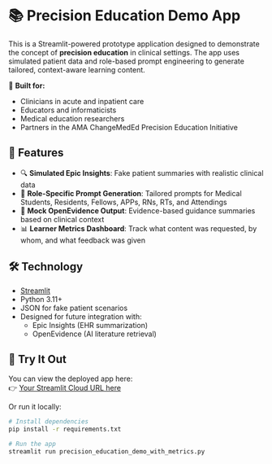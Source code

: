 # 📚 Precision Education Demo App

This is a Streamlit-powered prototype application designed to demonstrate the concept of **precision education** in clinical settings. The app uses simulated patient data and role-based prompt engineering to generate tailored, context-aware learning content.

🧠 **Built for:**  
- Clinicians in acute and inpatient care  
- Educators and informaticists  
- Medical education researchers  
- Partners in the AMA ChangeMedEd Precision Education Initiative  

## 🚀 Features

- 🔍 **Simulated Epic Insights**: Fake patient summaries with realistic clinical data  
- 🧠 **Role-Specific Prompt Generation**: Tailored prompts for Medical Students, Residents, Fellows, APPs, RNs, RTs, and Attendings  
- 📘 **Mock OpenEvidence Output**: Evidence-based guidance summaries based on clinical context  
- 📊 **Learner Metrics Dashboard**: Track what content was requested, by whom, and what feedback was given  

## 🛠 Technology

- [Streamlit](https://streamlit.io/)
- Python 3.11+
- JSON for fake patient scenarios
- Designed for future integration with:
  - Epic Insights (EHR summarization)
  - OpenEvidence (AI literature retrieval)

## 🧪 Try It Out

You can view the deployed app here:  
👉 [Your Streamlit Cloud URL here](https://your-deployed-app.streamlit.app)

Or run it locally:

```bash
# Install dependencies
pip install -r requirements.txt

# Run the app
streamlit run precision_education_demo_with_metrics.py
